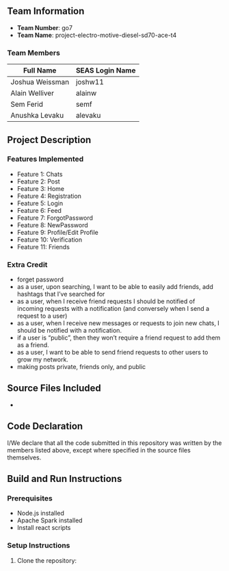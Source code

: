 ## Team Information

- **Team Number**: go7
- **Team Name**: project-electro-motive-diesel-sd70-ace-t4


### Team Members
| Full Name       | SEAS Login Name |
|-----------------|-----------------|
| Joshua Weissman | joshw11         |
| Alain Welliver  | alainw          |
| Sem Ferid       | semf            |
| Anushka Levaku  | alevaku         |

## Project Description

### Features Implemented
- Feature 1: Chats
- Feature 2: Post
- Feature 3: Home
- Feature 4: Registration
- Feature 5: Login
- Feature 6: Feed
- Feature 7: ForgotPassword
- Feature 8: NewPassword
- Feature 9: Profile/Edit Profile
- Feature 10: Verification
- Feature 11: Friends
  
### Extra Credit
- forget password
- as a user, upon searching, I want to be able to easily add friends, add hashtags that I’ve searched for
- as a user, when I receive friend requests I should be notified of incoming requests with a notification (and conversely when I send a request to a user)
- as a user, when I receive new messages or requests to join new chats, I should be notified with a notification.
- if a user is “public”, then they won’t require a friend request to add them as a friend.
- as a user, I want to be able to send friend requests to other users to grow my network.
- making posts private, friends only, and public

## Source Files Included
- 

## Code Declaration
I/We declare that all the code submitted in this repository was written by the members listed above, except where specified in the source files themselves.

## Build and Run Instructions

### Prerequisites
- Node.js installed 
- Apache Spark installed
- Install react scripts

### Setup Instructions
1. Clone the repository:

